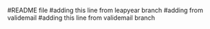 #README file
#adding this line from leapyear branch
#adding from validemail 
#adding this line from validemail branch
